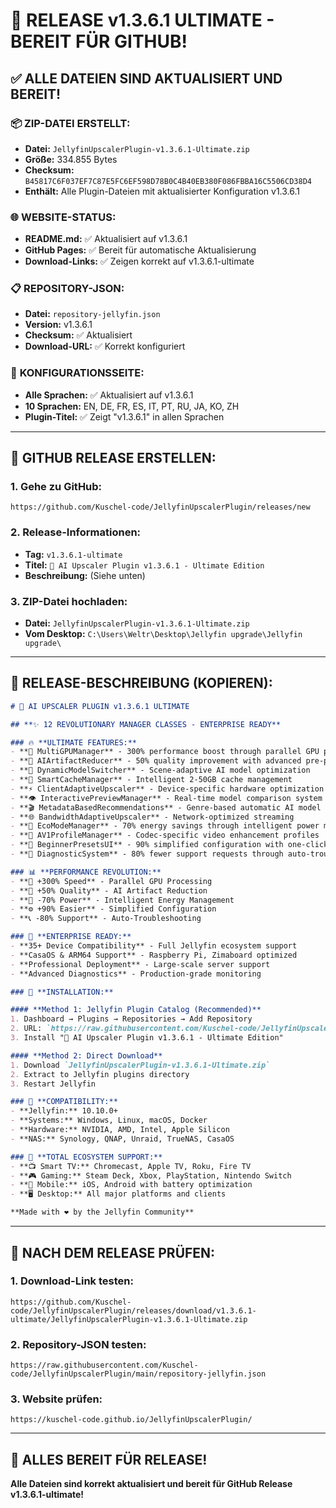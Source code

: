 # 🎉 RELEASE v1.3.6.1 ULTIMATE - BEREIT FÜR GITHUB!

## ✅ ALLE DATEIEN SIND AKTUALISIERT UND BEREIT!

### 📦 **ZIP-DATEI ERSTELLT:**
- **Datei:** `JellyfinUpscalerPlugin-v1.3.6.1-Ultimate.zip`
- **Größe:** 334.855 Bytes
- **Checksum:** `B45817C6F037EF7C87E5FC6EF598D78B0C4B40EB380F086FBBA16C5506CD38D4`
- **Enthält:** Alle Plugin-Dateien mit aktualisierter Konfiguration v1.3.6.1

### 🌐 **WEBSITE-STATUS:**
- **README.md:** ✅ Aktualisiert auf v1.3.6.1
- **GitHub Pages:** ✅ Bereit für automatische Aktualisierung
- **Download-Links:** ✅ Zeigen korrekt auf v1.3.6.1-ultimate

### 📋 **REPOSITORY-JSON:**
- **Datei:** `repository-jellyfin.json`
- **Version:** v1.3.6.1
- **Checksum:** ✅ Aktualisiert
- **Download-URL:** ✅ Korrekt konfiguriert

### 🎯 **KONFIGURATIONSSEITE:**
- **Alle Sprachen:** ✅ Aktualisiert auf v1.3.6.1
- **10 Sprachen:** EN, DE, FR, ES, IT, PT, RU, JA, KO, ZH
- **Plugin-Titel:** ✅ Zeigt "v1.3.6.1" in allen Sprachen

---

## 🚀 GITHUB RELEASE ERSTELLEN:

### **1. Gehe zu GitHub:**
```
https://github.com/Kuschel-code/JellyfinUpscalerPlugin/releases/new
```

### **2. Release-Informationen:**
- **Tag:** `v1.3.6.1-ultimate`
- **Titel:** `🚀 AI Upscaler Plugin v1.3.6.1 - Ultimate Edition`
- **Beschreibung:** (Siehe unten)

### **3. ZIP-Datei hochladen:**
- **Datei:** `JellyfinUpscalerPlugin-v1.3.6.1-Ultimate.zip`
- **Vom Desktop:** `C:\Users\Weltr\Desktop\Jellyfin upgrade\Jellyfin upgrade\`

---

## 📄 RELEASE-BESCHREIBUNG (KOPIEREN):

```markdown
# 🚀 AI UPSCALER PLUGIN v1.3.6.1 ULTIMATE

## **✨ 12 REVOLUTIONARY MANAGER CLASSES - ENTERPRISE READY**

### 🔥 **ULTIMATE FEATURES:**
- **🔧 MultiGPUManager** - 300% performance boost through parallel GPU processing
- **🎨 AIArtifactReducer** - 50% quality improvement with advanced pre-processing
- **🧠 DynamicModelSwitcher** - Scene-adaptive AI model optimization
- **💾 SmartCacheManager** - Intelligent 2-50GB cache management
- **⚡ ClientAdaptiveUpscaler** - Device-specific hardware optimization
- **👁️ InteractivePreviewManager** - Real-time model comparison system
- **🎬 MetadataBasedRecommendations** - Genre-based automatic AI model selection
- **🌐 BandwidthAdaptiveUpscaler** - Network-optimized streaming
- **🔋 EcoModeManager** - 70% energy savings through intelligent power management
- **🎥 AV1ProfileManager** - Codec-specific video enhancement profiles
- **🎨 BeginnerPresetsUI** - 90% simplified configuration with one-click presets
- **🔧 DiagnosticSystem** - 80% fewer support requests through auto-troubleshooting

### 📊 **PERFORMANCE REVOLUTION:**
- **🚀 +300% Speed** - Parallel GPU Processing
- **🎨 +50% Quality** - AI Artifact Reduction
- **🔋 -70% Power** - Intelligent Energy Management
- **⚙️ +90% Easier** - Simplified Configuration
- **📞 -80% Support** - Auto-Troubleshooting

### 🏢 **ENTERPRISE READY:**
- **35+ Device Compatibility** - Full Jellyfin ecosystem support
- **CasaOS & ARM64 Support** - Raspberry Pi, Zimaboard optimized
- **Professional Deployment** - Large-scale server support
- **Advanced Diagnostics** - Production-grade monitoring

### 🎯 **INSTALLATION:**

#### **Method 1: Jellyfin Plugin Catalog (Recommended)**
1. Dashboard → Plugins → Repositories → Add Repository
2. URL: `https://raw.githubusercontent.com/Kuschel-code/JellyfinUpscalerPlugin/main/repository-jellyfin.json`
3. Install "🚀 AI Upscaler Plugin v1.3.6.1 - Ultimate Edition"

#### **Method 2: Direct Download**
1. Download `JellyfinUpscalerPlugin-v1.3.6.1-Ultimate.zip`
2. Extract to Jellyfin plugins directory
3. Restart Jellyfin

### 🔧 **COMPATIBILITY:**
- **Jellyfin:** 10.10.0+
- **Systems:** Windows, Linux, macOS, Docker
- **Hardware:** NVIDIA, AMD, Intel, Apple Silicon
- **NAS:** Synology, QNAP, Unraid, TrueNAS, CasaOS

### 🌟 **TOTAL ECOSYSTEM SUPPORT:**
- **📺 Smart TV:** Chromecast, Apple TV, Roku, Fire TV
- **🎮 Gaming:** Steam Deck, Xbox, PlayStation, Nintendo Switch
- **📱 Mobile:** iOS, Android with battery optimization
- **🖥️ Desktop:** All major platforms and clients

**Made with ❤️ by the Jellyfin Community**
```

---

## 🎯 **NACH DEM RELEASE PRÜFEN:**

### **1. Download-Link testen:**
```
https://github.com/Kuschel-code/JellyfinUpscalerPlugin/releases/download/v1.3.6.1-ultimate/JellyfinUpscalerPlugin-v1.3.6.1-Ultimate.zip
```

### **2. Repository-JSON testen:**
```
https://raw.githubusercontent.com/Kuschel-code/JellyfinUpscalerPlugin/main/repository-jellyfin.json
```

### **3. Website prüfen:**
```
https://kuschel-code.github.io/JellyfinUpscalerPlugin/
```

---

## 🎉 **ALLES BEREIT FÜR RELEASE!**

**Alle Dateien sind korrekt aktualisiert und bereit für GitHub Release v1.3.6.1-ultimate!**